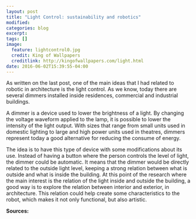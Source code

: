 ```yaml
---
layout: post
title: "Light Control: sustainability and robotics"
modified:
categories: blog
excerpt:
tags: []
image:
  feature: lightcontrol0.jpg
  credit: King of Wallpapers
  creditlink: http://kingofwallpapers.com/light.html
date: 2016-06-02T15:39:55-04:00
---
```


As written on the last post, one of the main ideas that I had related to robotic in architecture is the light control. As we know, today there are several dimmers installed inside residences, commercial and industrial buildings. 

A dimmer is a device used to lower the brightness of a light. By changing the voltage waveform applied to the lamp, it is possible to lower the intensity of the light output. With sizes that range from small units used in domestic lighting to large and high power units used in theatres, dimmers represent today a good alternative for reducing the consume of energy.

The idea is to have this type of device with some modifications about its use. Instead of having a button where the person controls the level of light, the dimmer could be automatic. It means that the dimmer would be directly related to the outside light level, keeping a strong relation between what is outside and what is inside the building.
At this point of the research where the main interest is the relation of the light inside and outside the building, a good way is to explore the relation between interior and exterior, in architecture. This relation could help create some characteristics to the robot, which makes it not only functional, but also artistic.  



**Sources:**


[jekyll-gh]: https://github.com/jekyll/jekyll
[jekyll]:    http://jekyllrb.com
